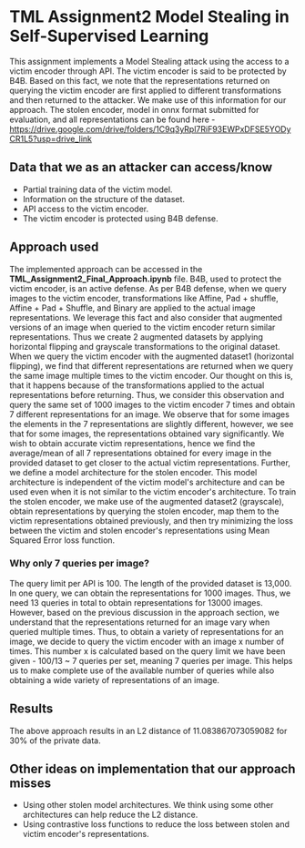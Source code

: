 # TML Assignment2 Model Stealing in Self-Supervised Learning

This assignment implements a Model Stealing attack using the access to a victim encoder through API. The victim encoder is said to be protected by B4B. Based on this fact, we note that the representations returned  on querying the victim encoder are first applied to different transformations and then returned to the attacker. We make use of this information for our approach. The stolen encoder, model in onnx format submitted for evaluation, and all representations can be found here - https://drive.google.com/drive/folders/1C9q3yRpl7RiF93EWPxDFSE5YODyCR1L5?usp=drive_link

## Data that we as an attacker can access/know
- Partial training data of the victim model.
- Information on the structure of the dataset.
- API access to the victim encoder.
- The victim encoder is protected using B4B defense.

## Approach used
The implemented approach can be accessed in the **TML_Assignment2_Final_Approach.ipynb** file. B4B, used to protect the victim encoder, is an active defense. As per B4B defense, when we query images to the victim encoder, transformations like Affine, Pad + shuffle, Affine + Pad + Shuffle, and Binary are applied to the actual image representations. We leverage this fact and also consider that augmented versions of an image when queried to the victim encoder return similar representations. Thus we create 2 augmented datasets by applying horizontal flipping and grayscale transformations to the original dataset. When we query the victim encoder with the augmented dataset1 (horizontal flipping), we find that different representations are returned when we query the same image multiple times to the victim encoder. Our thought on this is, that it happens because of the transformations applied to the actual representations before returning. Thus, we consider this observation and query the same set of 1000 images to the victim encoder 7 times and obtain 7 different representations for an image. We observe that for some images the elements in the 7 representations are slightly different, however, we see that for some images, the representations obtained vary significantly. We wish to obtain accurate victim representations, hence we find the average/mean of all 7 representations obtained for every image in the provided dataset to get closer to the actual victim representations. Further, we define a model architecture for the stolen encoder. This model architecture is independent of the victim model's architecture and can be used even when it is not similar to the victim encoder's architecture. To train the stolen encoder, we make use of the augmented dataset2 (grayscale), obtain representations by querying the stolen encoder, map them to the victim representations obtained previously, and then try minimizing the loss between the victim and stolen encoder's representations using Mean Squared Error loss function.

### Why only 7 queries per image?
The query limit per API is 100. The length of the provided dataset is 13,000. In one query, we can obtain the representations for 1000 images. Thus, we need 13 queries in total to obtain representations for 13000 images. However, based on the previous discussion in the approach section, we understand that the representations returned for an image vary when queried multiple times. Thus, to obtain a variety of representations for an image, we decide to query the victim encoder with an image x number of times. This number x is calculated based on the query limit we have been given - 100/13 ~ 7 queries per set, meaning 7 queries per image. This helps us to make complete use of the available number of queries while also obtaining a wide variety of representations of an image.

## Results
The above approach results in an L2 distance of 11.083867073059082 for 30% of the private data.

## Other ideas on implementation that our approach misses
- Using other stolen model architectures. We think using some other architectures can help reduce the L2 distance.
- Using contrastive loss functions to reduce the loss between stolen and victim encoder's representations.


